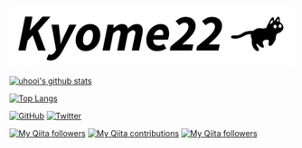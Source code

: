 ![banner](https://github.com/Kyome22/Kyome22/blob/master/banner.png)

[![uhooi's github stats](https://github-readme-stats.vercel.app/api?username=Kyome22&show_icons=true)](https://github.com/Kyome22)

[![Top Langs](https://github-readme-stats.vercel.app/api/top-langs/?username=Kyome22)](https://github.com/Kyome22)

[![GitHub](https://img.shields.io/github/followers/Kyome22?style=social)](https://github.com/Kyome22)
[![Twitter](https://img.shields.io/twitter/follow/Kyomesuke?style=social)](https://twitter.com/Kyomesuke)

[![My Qiita followers](https://qiita-badge.apiapi.app/s/Kyome/posts.svg)](http://qiita.com/Kyome)
[![My Qiita contributions](https://qiita-badge.apiapi.app/s/Kyome/contributions.svg)](http://qiita.com/Kyome)
[![My Qiita followers](https://qiita-badge.apiapi.app/s/Kyome/followers.svg)](http://qiita.com/Kyome)
